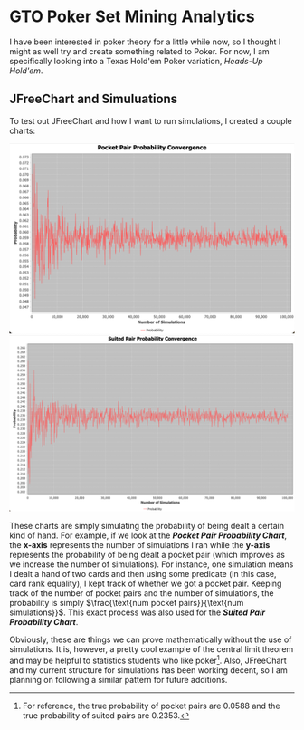 # GTO Poker Set Mining Analytics

I have been interested in poker theory for a little while now, so I thought I might as well try and create something related to Poker. For now, I am specifically looking into
a Texas Hold'em Poker variation, *Heads-Up Hold'em*.

## JFreeChart and Simuluations

To test out JFreeChart and how I want to run simulations, I created a couple charts:

![Pocket Pair Probability Chart](src/main/resources/pktpairprob.png)
![Suited Pair Probability Chart](src/main/resources/suitpairprob.png)

These charts are simply simulating the probability of being dealt a certain kind of hand. For example, if we look at the ***Pocket Pair Probability Chart***, 
the **x-axis** represents the number of simulations I ran while the **y-axis** represents the probability of being dealt a pocket pair 
(which improves as we increase the number of simulations). For instance, one simulation means I dealt a hand of two cards and then using some predicate 
(in this case, card rank equality), I kept track of whether we got a pocket pair. Keeping track of the number of pocket pairs and the number of simulations,
the probability is simply $\frac{\text{num pocket pairs}}{\text{num simulations}}$. This exact process was also used for the ***Suited Pair Probability Chart***.


Obviously, these are things we can prove mathematically without the use of simulations. It is, however, a pretty cool example of the central limit theorem and may be
helpful to statistics students who like poker[^1]. Also, JFreeChart and my current structure for simulations has been working decent, so I am planning on following a similar
pattern for future additions.

[^1]: For reference, the true probability of pocket pairs are 0.0588 and the true probability of suited pairs are 0.2353.
